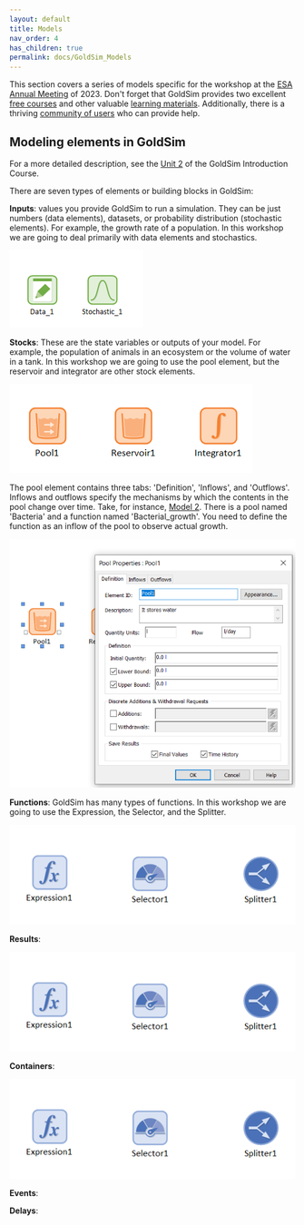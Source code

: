 ```yaml
---
layout: default
title: Models
nav_order: 4
has_children: true
permalink: docs/GoldSim_Models
---
```


This section covers a series of models specific for the workshop at the [ESA Annual Meeting](https://esa.org/portland2023/) of 2023. 
Don't forget that GoldSim provides two excellent [free courses](https://www.goldsim.com/Web/Customers/Education/Overview/) and other 
valuable [learning materials](https://www.goldsim.com/Web/Customers/). Additionally, there is a thriving 
[community of users](https://www.goldsim.com/Web/Customers/Community/) who can provide help.

## Modeling elements in GoldSim

For a more detailed description, see the [Unit 2](https://www.goldsim.com/Courses/BasicGoldSim/Unit2/Lesson1/) of the GoldSim 
Introduction Course.

There are seven types of elements or building blocks in GoldSim:

**Inputs**: values you provide GoldSim to run a simulation. They can be just numbers (data elements), datasets, or probability 
distribution (stochastic elements). For example, the growth rate of a population. In this workshop we are going to deal 
primarily with data elements and stochastics.

![GoldSim elements](../figures/input_elements.PNG "Courtesy of GoldSim")

**Stocks**: These are the state variables or outputs of your model. For example, the population of animals in an ecosystem
or the volume of water in a tank. In this workshop we are going to use the pool element, but the reservoir and integrator are other stock elements.


![GoldSim elements](../figures/pool_elements.PNG "Courtesy of GoldSim")

The pool element contains three tabs: 'Definition', 'Inflows', and 'Outflows'. Inflows and outflows specify the mechanisms by which the contents in the pool change
over time. Take, for instance, [Model 2](https://sergiocobolopez.github.io/Workshop_ESA/GoldSim_Models/Model_2.html). There is a pool named 'Bacteria' and a function
named 'Bacterial_growth'. You need to define the function as an inflow of the pool to observe actual growth.

![GoldSim elements](../figures/pool_elements_2.PNG "Courtesy of GoldSim")

**Functions**: GoldSim has many types of functions. In this workshop we are going to use the Expression, the Selector, and the Splitter.

![GoldSim elements](../figures/function_elements.PNG "Courtesy of GoldSim")

**Results**:

![GoldSim elements](../figures/function_elements.PNG "Courtesy of GoldSim")

**Containers**:

![GoldSim elements](../figures/function_elements.PNG "Courtesy of GoldSim")

**Events**:

**Delays**:





